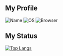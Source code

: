 ## My Profile
![Name](https://img.shields.io/badge/Name-Hamare-BE1E3E?style=flat)
![OS](https://img.shields.io/badge/OS-Windows-0078D7?style=flat)
![Browser](https://img.shields.io/badge/Browser-Firefox-20123A?style=flat)

## My Status
[![Top Langs](https://github-readme-stats.vercel.app/api/top-langs/?username=hamare1207)](https://github.com/anuraghazra/github-readme-stats)
